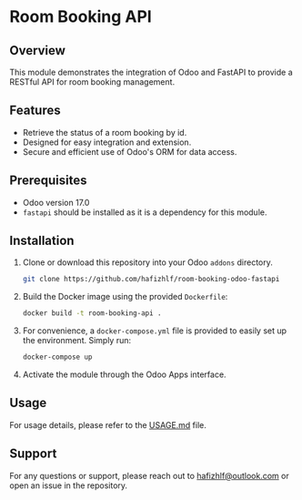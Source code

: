# Room Booking API

## Overview

This module demonstrates the integration of Odoo and FastAPI to provide a RESTful API for room booking management.

## Features

- Retrieve the status of a room booking by id.
- Designed for easy integration and extension.
- Secure and efficient use of Odoo's ORM for data access.

## Prerequisites

- Odoo version 17.0
- `fastapi` should be installed as it is a dependency for this module.

## Installation

1. Clone or download this repository into your Odoo `addons` directory.

    ```bash
    git clone https://github.com/hafizhlf/room-booking-odoo-fastapi
    ```

2. Build the Docker image using the provided `Dockerfile`:

    ```bash
    docker build -t room-booking-api .
    ```

3. For convenience, a `docker-compose.yml` file is provided to easily set up the environment. Simply run:

    ```bash
    docker-compose up
    ```

4. Activate the module through the Odoo Apps interface.

## Usage

For usage details, please refer to the [USAGE.md](USAGE.md) file.

## Support

For any questions or support, please reach out to [hafizhlf@outlook.com](mailto:hafizhlf@outlook.com) or open an issue in the repository.
